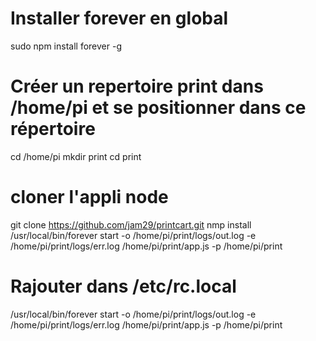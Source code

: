 # Installer forever en global

sudo npm install forever -g 

# Créer un repertoire print dans /home/pi et se positionner dans ce répertoire 

cd /home/pi
mkdir print
cd print

#  cloner l'appli node 

git clone https://github.com/jam29/printcart.git
nmp install
/usr/local/bin/forever start -o /home/pi/print/logs/out.log -e /home/pi/print/logs/err.log /home/pi/print/app.js -p /home/pi/print


# Rajouter dans /etc/rc.local

/usr/local/bin/forever start -o /home/pi/print/logs/out.log -e /home/pi/print/logs/err.log /home/pi/print/app.js -p /home/pi/print
